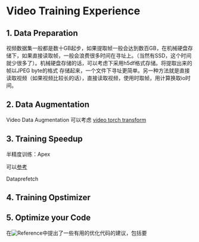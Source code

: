 # Video Training Experience

## 1.  Data Preparation

视频数据集一般都是数十GB起步，如果提取帧一般会达到数百GB，在机械硬盘存储下，如果直接读取帧，一般会浪费很多时间在寻址上。（当然有SSD，这个时间就少很多了）。机械硬盘存储的话，可以考虑下采用h5df格式存储。将提取出来的帧以JPEG byte的格式 存储起来，一个文件下寻址更简单。另一种方法就是直接读取视频（如果视频比较长的话），直接读取视频，使用时取帧，用计算换取io时间。

## 2. Data Augmentation

Video Data Augmentation 可以考虑 [video torch transform](https://github.com/hassony2/torch_videovision)

## 3. Training Speedup

半精度训练：Apex

可以[参考](https://bbs.cvmart.net/topics/2672)

Dataprefetch

## 4. Training Opstimizer

## 5. Optimize your Code
在![Reference](https://sagivtech.com/2017/09/19/optimizing-pytorch-training-code/)中提出了一些有用的优化代码的建议，包括要


